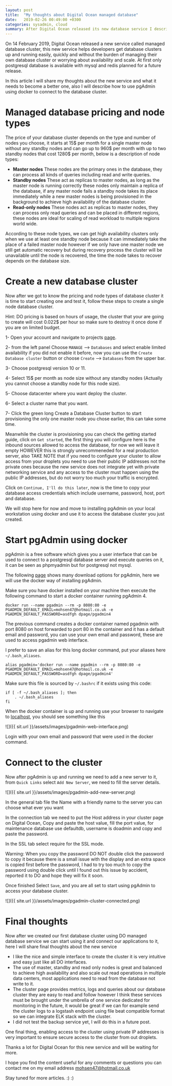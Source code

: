 ```yaml
---
layout: post
title:  "My thoughts about Digital Ocean managed database"
date:   2019-02-26 00:49:00 +0300
categories: sysadmin, cloud
summary: After Digital Ocean released its new database service I describe the service here and how it can be used.
---
```


On 14 February 2019, Digital Ocean released a new service called managed database
cluster, this new service helps developers get database clusters up and running
easily, quickly and without the burden of managing their own database cluster or
worrying about availability and scale. At first only postgresql database is available with mysql and redis planned for a future release.

In this article I will share my thoughts about the new service and what it needs
to become a better one, also I will describe how to use pgAdmin using docker to connect
to the database cluster.

# Managed database pricing and node types
The price of your database cluster depends on the type and number of nodes you choose,
it starts at 15$ per month for a single master node without any standby nodes and can
go up to 960$ per month with up to two standby nodes that cost 1280$ per month, below
is a description of node types:
* **Master nodes** These nodes are the primary ones in the database, they can process all
kinds of queries including read and write queries.
* **Standby nodes** These act as replicas to master nodes, as long as the master node
is running correctly these nodes only maintain a replica of the database, if any master
node fails a standby node takes its place immediately while a new master nodes is being
provisioned in the background to achieve high availability of the database cluster.
* **Read-only nodes** These nodes act as replicas to master nodes, they can process only
read queries and can be placed in different regions, these nodes are ideal for scaling
of read workload to multiple regions world wide.

According to these node types, we can get high availability clusters only when we use
at least one standby node because it can immediately take the place of a failed master
node however if we only have one master node we still get automatic recovery but during
recovery process the cluster will be unavailable until the node is recovered, the time
the node takes to recover depends on the database size.


# Create a new database cluster

Now after we got to know the pricing and node types of database cluster it is time to start
creating one and test it, follow these steps to create a single node database cluster.

Hint: DO pricing is based on hours of usage, the cluster that your are going to create
will cost 0.022$ per hour so make sure to destroy it once done if you are on limited budget.

1- Open your account and navigate to projects [page](https://cloud.digitalocean.com/projects).

2- from the left panel Choose `MANAGE` --> `Databases` and select enable limited availability
if you did not enable it before, now you can use the `Create Database cluster` button or
choose `Create` --> `Databases` from the upper bar.

3- Choose postgresql version 10 or 11.

4- Select 15$ per month as node size without any standby nodes (Actually you cannot choose
  a standby node for this node size).

5- Choose datacenter where you want deploy the cluster.

6- Select a cluster name that you want.

7- Click the green long Create a Database Cluster button to start provisioning the only
one master node you chose earlier, this can take some time.

Meanwhile the cluster is provisioning you can check the getting started guide, click
on `Get started`, the first thing you will configure here is the inbound sources allowed
to access the database, for now we will leave it empty HOWEVER this is strongly unrecommeneded
for a real production server, also TAKE NOTE that if you need to configure your cluster
to allow access from your droplets you need to use their public IP addresses not the
private ones because the new service does not integrate yet with private networking service
and any access to the cluster must happen using the public IP addresses, but do not worry
too much your traffic is encrypted.

Click on `Continue, I'll do this later`, now is the time to copy your database access
credentials which include username, password, host, port and database.

We will stop here for now and move to installing pgAdmin on your local workstation
using docker and use it to access the database cluster you just created.

# Start pgAdmin using docker
pgAdmin is a free software which gives you a user interface that can be used to connect
to a postgresql database server and execute queries on it, it can be seen as phpmyadmin
but for postgresql not mysql.

The following [page](https://www.pgadmin.org/download/) shows many download options
for pgAdmin, here we will use the docker way of installing pgAdmin.

Make sure you have docker installed on your machine then execute the following command
to start a docker container running pgAdmin 4.

```
docker run --name pgadmin --rm -p 8080:80 -e PGADMIN_DEFAULT_EMAIL=mohsen47@hotmail.co.uk -e PGADMIN_DEFAULT_PASSWORD=asdfgh dpage/pgadmin4
```

The previous command creates a docker container named pgadmin with port 8080 on host
forwarded to port 80 in the container and it has a default email and password, you
can use your own email and password, these are used to access pgadmin web interface.

I prefer to save an alias for this long docker command, put your aliases here `~/.bash_aliases`.

```
alias pgadmin='docker run --name pgadmin --rm -p 8080:80 -e PGADMIN_DEFAULT_EMAIL=mohsen47@hotmail.co.uk -e PGADMIN_DEFAULT_PASSWORD=asdfgh dpage/pgadmin4'
```

Make sure this file is sourced by `~/.bashrc` if it exists using this code:

```
if [ -f ~/.bash_aliases ]; then
    . ~/.bash_aliases
fi
```

When the docker container is up and running use your browser to navigate to [localhost](http://localhost:8080), you should see something like this

![]({{ sit.url }}/assets/images/pgadmin-web-interface.png)

Login with your own email and password that were used in the docker command.

# Connect to the cluster
Now after pgAdmin is up and running we need to add a new server to it, from `Quick Links`
select `Add New Server`, we need to fill the server details.

![]({{ site.url }}/assets/images/pgadmin-add-new-server.png)

In the general tab file the Name with a friendly name to the server you can choose
what ever you want

In the connection tab we need to put the Host address in your cluster page on Digital Ocean,
Copy and paste the host value, fill the port value, for maintenance database use defaultdb,
username is doadmin and copy and paste the password.

In the SSL tab select require for the SSL mode.

Warning: When you copy the password DO NOT double click the password to copy it because
there is a small issue with the display and an extra space is copied first before the
password, I had to try too much to copy the password using double click until I found
out this issue by accident,  reported it to DO and hope they will fix it soon.

Once finished Select `Save`, and you are all set to start using pgAdmin to access
your database cluster.

![]({{ site.url }}/assets/images/pgadmin-cluster-connected.png)

# Final thoughts

Now after we created our first database cluster using DO managed database service
we can start using it and connect our applications to it, here I will share final
thoughts about the new service

* I like the nice and simple interface to create the cluster it is very intuitive
  and easy just like all DO interfaces.
* The use of master, standby and read only nodes is great and balanced to achieve
  high availability and also scale out read operations in multiple data centers,
  most applications need to read from the database not write to it.
* The cluster page provides metrics, logs and queries about our database cluster
  they are easy to read and follow however I think these services must be brought
  under the umbrella of one service dedicated for monitoring in the future, it would
  be great if we can for example send the cluster logs to a logstash endpoint using
  file beat compatible format so we can integrate ELK stack with the cluster.
* I did not test the backup service yet, I will do this in a future post.

One final thing, enabling access to the cluster using private IP addresses is very
important to ensure secure access to the cluster from out droplets.

Thanks a lot for Digital Ocean for this new service and will be waiting for more.



I hope you find the content useful for any comments or questions you can contact me
on my email address [mohsen47@hotmail.co.uk](mailto:mohsen47@hotmail.co.uk?subject=DO-Managed-Database-Service)

Stay tuned for more articles. :) :)

